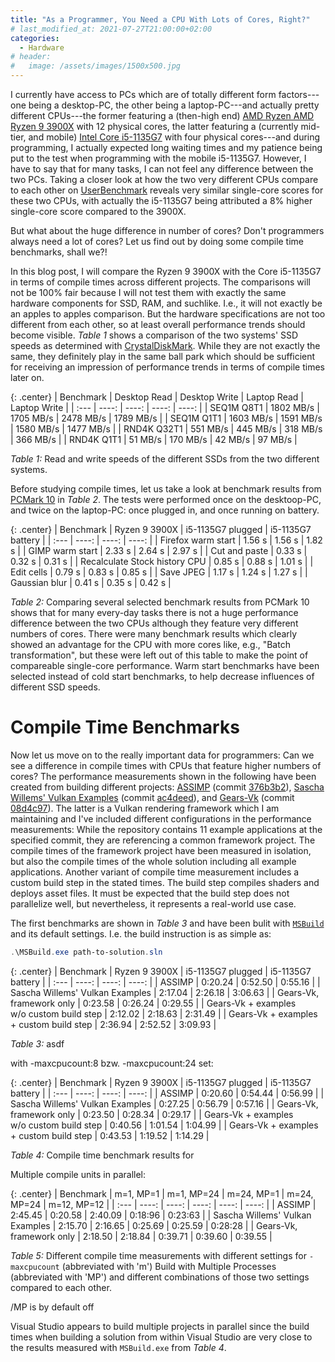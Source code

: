 ```yaml
---
title: "As a Programmer, You Need a CPU With Lots of Cores, Right?"
# last_modified_at: 2021-07-27T21:00:00+02:00
categories:
  - Hardware
# header:
#   image: /assets/images/1500x500.jpg
---
```


I currently have access to PCs which are of totally different form factors---one being a desktop-PC, the other being a laptop-PC---and actually pretty different CPUs---the former featuring a (then-high end) [AMD Ryzen AMD Ryzen 9 3900X](https://www.amd.com/en/products/cpu/amd-ryzen-9-3900x) with 12 physical cores, the latter featuring a (currently mid-tier, and mobile) [Intel Core i5-1135G7](https://ark.intel.com/content/www/us/en/ark/products/208658/intel-core-i5-1135g7-processor-8m-cache-up-to-4-20-ghz.html) with four physical cores---and during programming, I actually expected long waiting times and my patience being put to the test when programming with the mobile i5-1135G7. However, I have to say that for many tasks, I can not feel any difference between the two PCs.
Taking a closer look at how the two very different CPUs compare to each other on [UserBenchmark](https://cpu.userbenchmark.com/Compare/Intel-Core-i5-1135G7-vs-AMD-Ryzen-9-3900X/m1286124vs4044) reveals very similar single-core scores for these two CPUs, with actually the i5-1135G7 being attributed a 8% higher single-core score compared to the 3900X. 

But what about the huge difference in number of cores? Don't programmers always need a lot of cores? Let us find out by doing some compile time benchmarks, shall we?!

In this blog post, I will compare the Ryzen 9 3900X with the Core i5-1135G7 in terms of compile times across different projects. The comparisons will not be 100% fair because I will not test them with exactly the same hardware components for SSD, RAM, and suchlike. I.e., it will not exactly be an apples to apples comparison. But the hardware specifications are not too different from each other, so at least overall performance trends should become visible. _Table 1_ shows a comparison of the two systems' SSD speeds as determined with [CrystalDiskMark](https://crystalmark.info). While they are not exactly the same, they definitely play in the same ball park which should be sufficient for receiving an impression of performance trends in terms of compile times later on.

{: .center}
| Benchmark            | Desktop Read | Desktop Write | Laptop Read | Laptop Write | 
| :---                 |       ----: |        ----: |       ----: |        ----: |
| SEQ1M Q8T1           | 1802 MB/s   | 1705 MB/s    | 2478 MB/s   | 1789 MB/s    |
| SEQ1M Q1T1           | 1603 MB/s   | 1591 MB/s    | 1580 MB/s   | 1477 MB/s    |
| RND4K Q32T1          | 551  MB/s   | 445  MB/s    | 318  MB/s   |  366 MB/s    |
| RND4K Q1T1           | 51   MB/s   | 170  MB/s    | 42   MB/s   |   97 MB/s    |

_Table 1:_ Read and write speeds of the different SSDs from the two different systems.

Before studying compile times, let us take a look at benchmark results from [PCMark 10](https://benchmarks.ul.com/pcmark10) in _Table 2_. The tests were performed once on the desktoop-PC, and twice on the laptop-PC: once plugged in, and once running on battery.

{: .center}
| Benchmark            | Ryzen 9 3900X | i5-1135G7 plugged | i5-1135G7 battery |
| :---                 |         ----: |             ----: |             ----: |
| Firefox warm start   | 1.56 s        | 1.56 s          |  1.82 s             |
| GIMP warm start      | 2.33 s        | 2.64 s          |  2.97 s             |
| Cut and paste        | 0.33 s        | 0.32 s          |  0.31 s             |
| Recalculate Stock history CPU | 0.85 s  | 0.88 s       |  1.01 s             |
| Edit cells              | 0.79 s     |  0.83 s         |  0.85 s             |
| Save JPEG            | 1.17 s        | 1.24 s          | 1.27 s              |
| Gaussian blur        | 0.41 s        | 0.35 s       |  0.42 s             |

_Table 2:_ Comparing several selected benchmark results from PCMark 10 shows that for many every-day tasks there is not a huge performance difference between the two CPUs although they feature very different numbers of cores. There were many benchmark results which clearly showed an advantage for the CPU with more cores like, e.g., "Batch transformation", but these were left out of this table to make the point of compareable single-core performance. Warm start benchmarks have been selected instead of cold start benchmarks, to help decrease influences of different SSD speeds.

# Compile Time Benchmarks

Now let us move on to the really important data for programmers: Can we see a difference in compile times with CPUs that feature higher numbers of cores? The performance measurements shown in the following have been created from building different projects: [ASSIMP](https://github.com/assimp/assimp) (commit [376b3b2](https://github.com/assimp/assimp/commit/376b3b2eff1a7b18d1ab5de0ae1d4e7901d944c5)), [Sascha Willems' Vulkan Examples](https://github.com/SaschaWillems/Vulkan) (commit [ac4deed](https://github.com/SaschaWillems/Vulkan/commit/ac4deedd0c46df5c2a26f6ee180df1e6eddedc52)), and [Gears-Vk](https://github.com/cg-tuwien/Gears-Vk) (commit [08d4c97](https://github.com/cg-tuwien/Gears-Vk/commit/08d4c972944568e47b614bf99f16185563aea085)). The latter is a Vulkan rendering framework which I am maintaining and I've included different configurations in the performance measurements:
While the repository contains 11 example applications at the specified commit, they are referencing a common framework project. The compile times of the framework project have been measured in isolation, but also the compile times of the whole solution including all example applications. Another variant of compile time measurement includes a custom build step in the stated times. The build step compiles shaders and deploys asset files. It must be expected that the build step does not parallelize well, but nevertheless, it represents a real-world use case.

The first benchmarks are shown in _Table 3_ and have been bulit with [`MSBuild`](https://docs.microsoft.com/en-us/visualstudio/msbuild/msbuild?view=vs-2019) and its default settings. I.e. the build instruction is as simple as:

```powershell
.\MSBuild.exe path-to-solution.sln
```

{: .center}
| Benchmark            | Ryzen 9 3900X | i5-1135G7 plugged | i5-1135G7 battery |
| :---                 |         ----: |             ----: |             ----: |
| ASSIMP                                    | 0:20.24    | 0:52.50       | 0:55.16        |
| Sascha Willems' Vulkan Examples           | 2:17.04    | 2:26.18       | 3:06.63        |
| Gears-Vk, framework only                  | 0:23.58    | 0:26.24       | 0:29.55        |
| Gears-Vk + examples <br/> w/o custom build step | 2:12.02    | 2:18.63       | 2:31.49        |
| Gears-Vk + examples  <br/> + custom build step   | 2:36.94    | 2:52.52       | 3:09.93        |

_Table 3:_ asdf



with -maxcpucount:8 bzw. -maxcpucount:24 set:

{: .center}
| Benchmark            | Ryzen 9 3900X | i5-1135G7 plugged | i5-1135G7 battery |
| :---                 |         ----: |             ----: |             ----: |
| ASSIMP                                    | 0:20.60    | 0:54.44       | 0:56.99        |
| Sascha Willems' Vulkan Examples           | 0:27.25    | 0:56.79       | 0:57.16        |
| Gears-Vk, framework only                  | 0:23.50    | 0:28.34       | 0:29.17        |
| Gears-Vk + examples <br/> w/o custom build step  | 0:40.56 | 1:01.54       | 1:04.99        |
| Gears-Vk + examples  <br/> + custom build step   | 0:43.53 | 1:19.52       | 1:14.29        |

_Table 4:_ Compile time benchmark results for 

Multiple compile units in parallel:

{: .center}
| Benchmark                        | m=1, MP=1  | m=1, MP=24 | m=24, MP=1 | m=24, MP=24 | m=12, MP=12 |
| :---                             |      ----: |      ----: |      ----: |       ----: |       ----: |
| ASSIMP                           |  2:45.45   | 0:20.58    | 2:40.09    | 0:18:96     | 0:23:63     |
| Sascha Willems' Vulkan Examples  |  2:15.70   | 2:16.65    | 0:25.69    | 0:25.59     | 0:28:28     |
| Gears-Vk, framework only         |  2:18.50   | 2:18.84    | 0:39.71    | 0:39.60     | 0:39.55     |

_Table 5:_ Different compile time measurements with different settings for `-maxcpucount` (abbreviated with 'm') Build with Multiple Processes (abbreviated with 'MP') and different combinations of those two settings compared to each other.

/MP is by default off

Visual Studio appears to build multiple projects in parallel since the build times when building a solution from within Visual Studio are very close to the results measured with `MSBuild.exe` from _Table 4_.

